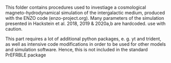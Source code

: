 This folder contains procedures used to investiage a cosmological magneto-hydrodynamical simulation of the intergalactic medium, produced with the ENZO code (enzo-project.org).
Many parameters of the simulation presented in Hackstein et al. 2018, 2019 & 2020a,b are hardcoded. use with caution. 


This part requires a lot of additional python packages, e. g. yt and trident, as well as intensive code modifications in order to be used for other models and simulation software.
Hence, this is not included in the standard PrEFRBLE package